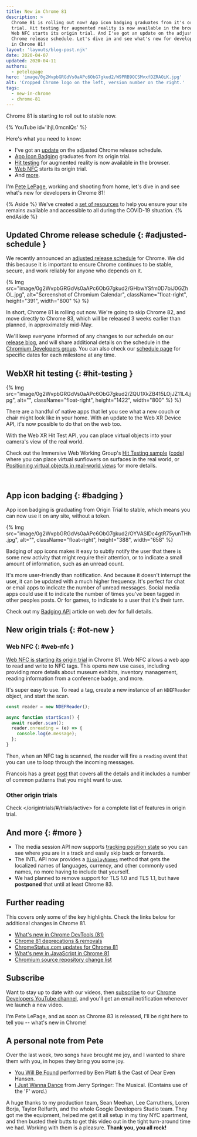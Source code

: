 ```yaml
---
title: New in Chrome 81
description: >
  Chrome 81 is rolling out now! App icon badging graduates from it's origin
  trial. Hit testing for augmented reality is now available in the browser.
  Web NFC starts its origin trial. And I've got an update on the adjusted
  Chrome release schedule. Let's dive in and see what's new for developers
  in Chrome 81!
layout: 'layouts/blog-post.njk'
date: 2020-04-07
updated: 2020-04-11
authors:
  - petelepage
hero: 'image/0g2WvpbGRGdVs0aAPc6ObG7gkud2/W9PRB9OCSMvxfDZRAOiK.jpg'
alt: 'Cropped Chrome logo on the left, version number on the right.'
tags:
  - new-in-chrome
  - chrome-81
---
```


Chrome 81 is starting to roll out to stable now.

{% YouTube id='ihjL0mcnlQs' %}

Here's what you need to know:

* I've got an [update](#adjusted-schedule) on the adjusted Chrome release
  schedule.
* [App Icon Badging](#badging) graduates from its origin trial.
* [Hit testing](#hit-testing) for augmented reality is now available in the
  browser.
* [Web NFC](#web-nfc) starts its origin trial.
* And [more](#more).

I'm [Pete LePage](https://twitter.com/petele), working and shooting from home,
let's dive in and see what's new for developers in Chrome 81!

{% Aside %}
We've created a [set of resources](https://web.dev/covid19) to help you
ensure your site remains available and accessible to all during the COVID-19
situation.
{% endAside %}

## Updated Chrome release schedule {: #adjusted-schedule }

We recently announced an [adjusted release schedule][sched-adjust] for Chrome.
We did this because it is important to ensure Chrome continues to be stable,
secure, and work reliably for anyone who depends on it.

{% Img src="image/0g2WvpbGRGdVs0aAPc6ObG7gkud2/GHbwYSfm0D7biJ0GZhOL.jpg", alt="Screenshot of Chromium Calendar", className="float-right", height="391", width="800" %} %}

In short, Chrome 81 is rolling out now. We're going to skip Chrome 82, and move
directly to Chrome 83, which will be released 3 weeks earlier than planned,
in approximately mid-May.

We'll keep everyone informed of any changes to our schedule on our
[release blog][cr-release-blog], and will share additional details on the
schedule in the [Chromium Developers group][cr-dev]. You can also check our
[schedule page][cr-schedule] for specific dates for each milestone at any time.

[sched-adjust]: https://chromereleases.googleblog.com/2020/03/upcoming-chrome-and-chrome-os-releases.html
[cr-release-blog]: https://chromereleases.googleblog.com/
[cr-dev]: https://groups.google.com/a/chromium.org/g/chromium-dev
[cr-schedule]: https://chromiumdash.appspot.com/schedule

## WebXR hit testing {: #hit-testing }

{% Img src="image/0g2WvpbGRGdVs0aAPc6ObG7gkud2/ZQU1XkZB415LOjJZ11L4.jpg", alt="", className="float-right", height="1422", width="800" %} %}

There are a handful of native apps that let you see what a new couch or chair
might look like in your home. With an update to the Web XR Device API, it's
now possible to do that on the web too.

With the Web XR Hit Test API, you can place virtual objects into your camera's
view of the real world.

Check out the Immersive Web Working Group's [Hit Testing sample][ht-sample]
([code][ht-sample-code]) where you can place virtual sunflowers on surfaces in
the real world, or [Positioning virtual objects in real-world views][hit-test-article]
for more details.

<br style="clear:both;">

## App icon badging {: #badging }

App icon badging is graduating from Origin Trial to stable, which means you
can now use it on any site, without a token.

{% Img src="image/0g2WvpbGRGdVs0aAPc6ObG7gkud2/OYVASlDc4gtR75yunTHh.jpg", alt="", className="float-right", height="388", width="658" %}

Badging of app icons makes it easy to subtly notify the user that there is
some new activity that might require their attention, or to indicate a small
amount of information, such as an unread count.

It's more user-friendly than notification. And because it doesn't interrupt
the user, it can be updated with a much higher frequency. It's perfect for
chat or email apps to indicate the number of unread messages. Social media
apps could use it to indicate the number of times you've been tagged in other
peoples posts.  Or for games, to indicate to a user that it's their turn.

Check out my [Badging API][wd-badging] article on web.dev for full details.

## New origin trials {: #ot-new }

### Web NFC {: #web-nfc }

[Web NFC is starting its origin trial][nfc-ot] in Chrome 81. Web NFC allows a
web app to read and write to NFC tags. This opens new use cases, including
providing more details about museum exhibits, inventory management, reading
information from a conference badge, and more.

It's super easy to use. To read a tag, create a new instance of an `NDEFReader`
object, and start the scan.

```js
const reader = new NDEFReader();

async function startScan() {
  await reader.scan();
  reader.onreading = (e) => {
    console.log(e.message);
  };
}
```

Then, when an NFC tag is scanned, the reader will fire a `reading` event that you
can use to loop through the incoming messages.

Francois has a great [post][wd-nfc] that covers all the details and it
includes a number of common patterns that you might want to use.

### Other origin trials

Check </origintrials/#/trials/active> for
a complete list of features in origin trial.

## And more {: #more }

* The media session API now supports [tracking position state][ms-tracking] so
  you can see where you are in a track and easily skip back or forwards.
* The INTL API now provides a [`DisplayNames`][intl-display-names] method that
  gets the localized names of languages, currency, and other commonly used
  names, no more having to include that yourself.
* We had planned to remove support for TLS 1.0 and TLS 1.1, but have
  **postponed** that until at least Chrome 83.

## Further reading

This covers only some of the key highlights. Check the links below for
additional changes in Chrome 81.

* [What's new in Chrome DevTools (81)](https://developers.google.com/web/updates/2020/01/devtools)
* [Chrome 81 deprecations & removals](https://developers.google.com/web/updates/2020/02/chrome-81-deps-rems)
* [ChromeStatus.com updates for Chrome 81](https://www.chromestatus.com/features#milestone%3D81)
* [What's new in JavaScript in Chrome 81](https://v8.dev/blog/v8-release-81)
* [Chromium source repository change list](https://chromium.googlesource.com/chromium/src/+log/80.0.3987.87..81.0.4044.99)

## Subscribe

Want to stay up to date with our videos, then [subscribe](https://goo.gl/6FP1a5)
to our [Chrome Developers YouTube channel](https://www.youtube.com/user/ChromeDevelopers/),
and you'll get an email notification whenever we launch a new video.

I'm Pete LePage, and as soon as Chrome 83 is released, I'll be right
here to tell you -- what's new in Chrome!

## A personal note from Pete

Over the last week, two songs have brought me joy, and I wanted to share them
with you, in hopes they bring you some joy.

* [You Will Be Found](https://www.youtube.com/watch?v=_10msPMEick&t=113)
  performed by Ben Platt & the Cast of Dear Even Hansen.
* [I Just Wanna Dance](https://www.youtube.com/watch?v=PSeJ6wfqhsw)
  from Jerry Springer: The Musical. (Contains use of the 'F' word.)

A huge thanks to my production team, Sean Meehan, Lee Carruthers, Loren Borja,
Taylor Reifurth, and the whole Google Developers Studio team. They got me the
equipment, helped me get it all setup in my tiny NYC apartment, and then
busted their butts to get this video out in the tight turn-around time we had.
Working with them is a pleasure. **Thank you, you all rock!**

[nfc-ot]: /origintrials/#/view_trial/236438980436951041
[ms-tracking]: https://googlechrome.github.io/samples/media-session/video.html
[intl-display-names]: https://github.com/tc39/proposal-intl-displaynames
[wd-nfc]: https://web.dev/nfc/
[wd-badging]: https://web.dev/badging-api/
[ms-form]: https://blogs.windows.com/msedgedev/2019/10/15/form-controls-microsoft-edge-chromium/
[hit-test-article]: https://web.dev/ar-hit-test/
[ht-sample]: https://immersive-web.github.io/webxr-samples/hit-test.html
[ht-sample-code]: https://github.com/immersive-web/webxr-samples/blob/master/hit-test.html
[amazon-nfc-stickers]: https://www.amazon.com/s?k=nfc+stickers
